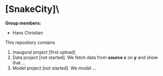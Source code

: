 # \[SnakeCity]\

**Group members:**
- Hans Christian

This repository contains  
1. Inaugural project [first upload]
2. Data project [not started]. We fetch data from **source x** on **y** and show that ...
3. Model project [not started]. We model ...
